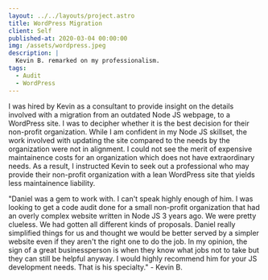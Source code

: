 ```yaml
---
layout: ../../layouts/project.astro
title: WordPress Migration
client: Self
published-at: 2020-03-04 00:00:00
img: /assets/wordpress.jpeg
description: |
  Kevin B. remarked on my professionalism.
tags:
  - Audit
  - WordPress
---
```


I was hired by Kevin as a consultant to provide insight on the details involved with a migration from an outdated Node JS webpage, to a WordPress site. I was to decipher whether it is the best decision for their non-profit organization. While I am confident in my Node JS skillset, the work involved with updating the site compared to the needs by the organization were not in alignment. I could not see the merit of expensive maintainence costs for an organization which does not have extraordinary needs. As a result, I instructed Kevin to seek out a professional who may provide their non-profit organization with a lean WordPress site that yields less maintainence liability.

"Daniel was a gem to work with. I can't speak highly enough of him. I was looking to get a code audit done for a small non-profit organization that had an overly complex website written in Node JS 3 years ago. We were pretty clueless. We had gotten all different kinds of proposals. Daniel really simplified things for us and thought we would be better served by a simpler website even if they aren't the right one to do the job. In my opinion, the sign of a great businessperson is when they know what jobs not to take but they can still be helpful anyway. I would highly recommend him for your JS development needs. That is his specialty." - Kevin B.
